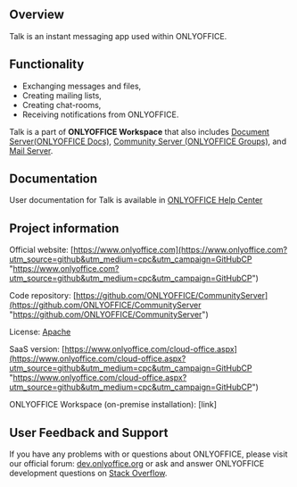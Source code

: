 ## Overview

Talk is an instant messaging app used within ONLYOFFICE. 

## Functionality

* Exchanging messages and files,
* Creating mailing lists,
* Creating chat-rooms,
* Receiving notifications from ONLYOFFICE.

Talk is a part of **ONLYOFFICE Workspace** that also includes [Document Server(ONLYOFFICE Docs)](https://github.com/ONLYOFFICE/DocumentServer), [Community Server (ONLYOFFICE Groups)](https://github.com/ONLYOFFICE/CommunityServer), and [Mail Server](https://github.com/ONLYOFFICE/Docker-MailServer). 

## Documentation

User documentation for Talk is available in [ONLYOFFICE Help Center](https://helpcenter.onlyoffice.com/gettingstarted/talk.aspx)

## Project information

Official website: [https://www.onlyoffice.com](https://www.onlyoffice.com?utm_source=github&utm_medium=cpc&utm_campaign=GitHubCP "https://www.onlyoffice.com?utm_source=github&utm_medium=cpc&utm_campaign=GitHubCP")

Code repository: [https://github.com/ONLYOFFICE/CommunityServer](https://github.com/ONLYOFFICE/CommunityServer "https://github.com/ONLYOFFICE/CommunityServer")

License: [Apache](https://www.apache.org/licenses/LICENSE-2.0)

SaaS version: [https://www.onlyoffice.com/cloud-office.aspx](https://www.onlyoffice.com/cloud-office.aspx?utm_source=github&utm_medium=cpc&utm_campaign=GitHubCP "https://www.onlyoffice.com/cloud-office.aspx?utm_source=github&utm_medium=cpc&utm_campaign=GitHubCP")

ONLYOFFICE Workspace (on-premise installation): [link]

## User Feedback and Support

If you have any problems with or questions about ONLYOFFICE, please visit our official forum: [dev.onlyoffice.org][1] or ask and answer ONLYOFFICE development questions on [Stack Overflow][2].

  [1]: http://dev.onlyoffice.org
  [2]: http://stackoverflow.com/questions/tagged/onlyoffice
